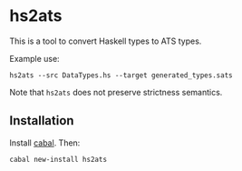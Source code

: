 # hs2ats

This is a tool to convert Haskell types to ATS types.

Example use:

```
hs2ats --src DataTypes.hs --target generated_types.sats
```

Note that `hs2ats` does not preserve strictness semantics.

## Installation

Install [cabal](https://www.haskell.org/cabal/download.html). Then:

```
cabal new-install hs2ats
```
